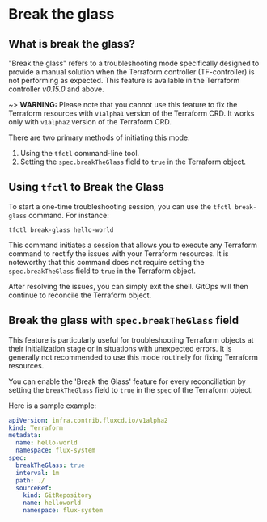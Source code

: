 # Break the glass

## What is break the glass?

"Break the glass" refers to a troubleshooting mode specifically designed
to provide a manual solution when the Terraform controller (TF-controller) 
is not performing as expected. This feature is available in the Terraform controller *v0.15.0* and above.

~> **WARNING:** Please note that you cannot use this feature to fix the Terraform resources with `v1alpha1` version of the Terraform CRD.  It works only with `v1alpha2` version of the Terraform CRD.

There are two primary methods of initiating this mode:
 
1. Using the `tfctl` command-line tool.
2. Setting the `spec.breakTheGlass` field to `true` in the Terraform object.

## Using `tfctl` to Break the Glass

To start a one-time troubleshooting session, you can use the `tfctl break-glass` command. For instance:

```shell
tfctl break-glass hello-world
```

This command initiates a session that allows you to execute any Terraform command
to rectify the issues with your Terraform resources. It is noteworthy that this command
does not require setting the `spec.breakTheGlass` field to `true` in the Terraform object.

After resolving the issues, you can simply exit the shell. 
GitOps will then continue to reconcile the Terraform object.

## Break the glass with `spec.breakTheGlass` field

This feature is particularly useful for troubleshooting Terraform objects at their initialization stage or in situations with unexpected errors.
It is generally not recommended to use this mode routinely for fixing Terraform resources.

You can enable the 'Break the Glass' feature for every reconciliation by setting the `breakTheGlass` field to `true` in the `spec` of the Terraform object.

Here is a sample example:

```yaml
apiVersion: infra.contrib.fluxcd.io/v1alpha2
kind: Terraform
metadata:
  name: hello-world
  namespace: flux-system
spec:
  breakTheGlass: true
  interval: 1m
  path: ./
  sourceRef:
    kind: GitRepository
    name: helloworld
    namespace: flux-system
```
